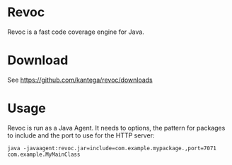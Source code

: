 # Revoc

Revoc is a fast code coverage engine for Java.

# Download

See https://github.com/kantega/revoc/downloads

# Usage

Revoc is run as a Java Agent. It needs to options, the pattern for packages to include and the port to use for the HTTP server:

    java -javaagent:revoc.jar=include=com.example.mypackage.,port=7071 com.example.MyMainClass

